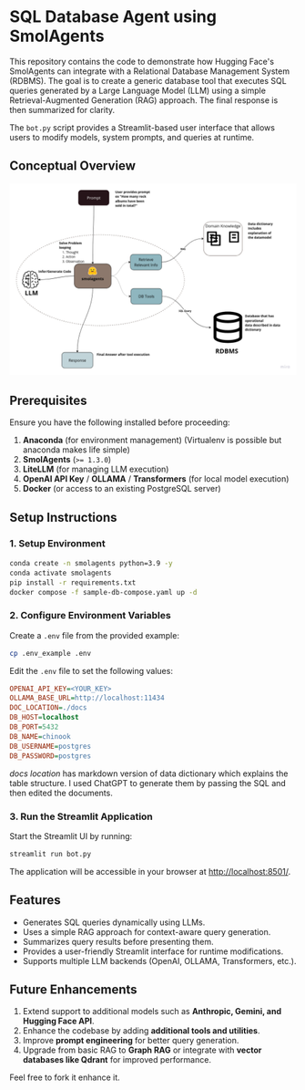 # SQL Database Agent using SmolAgents

This repository contains the code to demonstrate how Hugging Face's SmolAgents can integrate with a Relational Database Management System (RDBMS). The goal is to create a generic database tool that executes SQL queries generated by a Large Language Model (LLM) using a simple Retrieval-Augmented Generation (RAG) approach. The final response is then summarized for clarity.

The `bot.py` script provides a Streamlit-based user interface that allows users to modify models, system prompts, and queries at runtime.

## Conceptual Overview

![Conceptual Diagram](conceptual.png)

## Prerequisites
Ensure you have the following installed before proceeding:

1. **Anaconda** (for environment management) (Virtualenv is possible but anaconda makes life simple)
2. **SmolAgents** (`>= 1.3.0`)
3. **LiteLLM** (for managing LLM execution)
4. **OpenAI API Key** / **OLLAMA** / **Transformers** (for local model execution)
5. **Docker** (or access to an existing PostgreSQL server)

## Setup Instructions

### 1. Setup Environment
```sh
conda create -n smolagents python=3.9 -y
conda activate smolagents
pip install -r requirements.txt
docker compose -f sample-db-compose.yaml up -d
```

### 2. Configure Environment Variables
Create a `.env` file from the provided example:
```sh
cp .env_example .env
```
Edit the `.env` file to set the following values:
```ini
OPENAI_API_KEY=<YOUR_KEY>
OLLAMA_BASE_URL=http://localhost:11434
DOC_LOCATION=./docs
DB_HOST=localhost
DB_PORT=5432
DB_NAME=chinook
DB_USERNAME=postgres
DB_PASSWORD=postgres
```
*docs location* has markdown version of data dictionary which explains the table structure. I used ChatGPT to generate them by passing the SQL and then edited the documents.


### 3. Run the Streamlit Application
Start the Streamlit UI by running:
```sh
streamlit run bot.py
```
The application will be accessible in your browser at [http://localhost:8501/](http://localhost:8501/).

## Features
- Generates SQL queries dynamically using LLMs.
- Uses a simple RAG approach for context-aware query generation.
- Summarizes query results before presenting them.
- Provides a user-friendly Streamlit interface for runtime modifications.
- Supports multiple LLM backends (OpenAI, OLLAMA, Transformers, etc.).

## Future Enhancements
1. Extend support to additional models such as **Anthropic, Gemini, and Hugging Face API**.
2. Enhance the codebase by adding **additional tools and utilities**.
3. Improve **prompt engineering** for better query generation.
4. Upgrade from basic RAG to **Graph RAG** or integrate with **vector databases like Qdrant** for improved performance.


Feel free to fork it enhance it.

